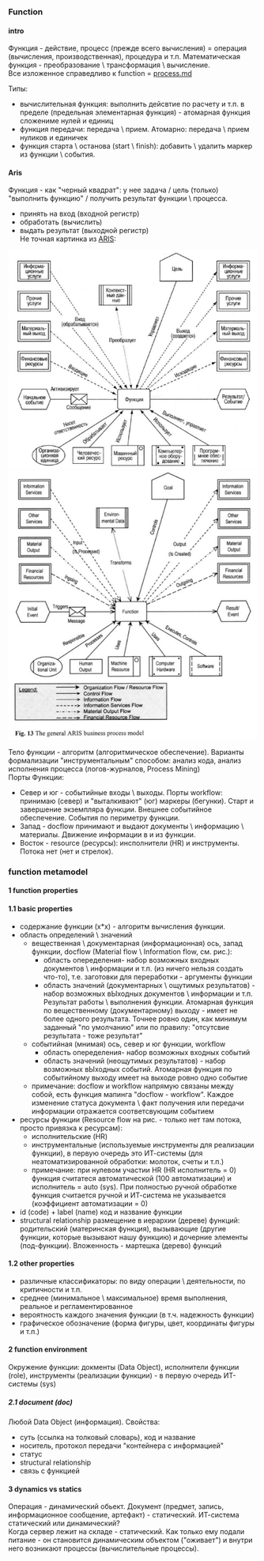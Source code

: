 ### Function
#### intro
Функция - действие, процесс (прежде всего вычисления) = операция (вычисления, производственная), процедура и т.п. Математическая функция - преобразование \ трансформация \ вычисление.   
Все изложенное справедливо к function = [process.md](process.md)  

Типы:
- вычислительная функция: выполнить дейсвтие по расчету и т.п. в пределе (предельная элементарная функция) - атомарная функция сложениме нулей и единиц
- функция передачи: передача \ прием. Атомарно: передача \ прием нуликов и единичек
- функция старта \ останова (start \ finish): добавить \ удалить маркер из функции \ события. 

#### Aris
Функция - как "черный квадрат": у нее задача / цель (только) "выполнить функцию" / получить результат функции \ процесса.  
- принять на вход (входной регистр)
- обработать (вычислить)
- выдать результат (выходной регистр)  
Не точная картинка из [ARIS](https://archive.org/details/springer_10.1007-978-3-642-97738-1/page/n47/mode/2up):

![ris](pic/aris_function.jpg)
![ris](pic/aris_function_en.png)

Тело функции - алгоритм (алгоритмическое обеспечение). Варианты формализации "инструментальным" способом: анализ кода, анализ исполнения процесса (логов-журналов, Process Mining)     
Порты Функции:
- Север и юг - событийные входы \ выходы. Порты workflow: принимаю (север) и "выталкивают" (юг) маркеры (бегунки). Старт и завершение экземпляра функции. Внешнее событийное обеспечение. События по периметру функции. 
- Запад - docflow принимают и выдают документы \ информацию \ материалы. Движение информации в и из функции.
- Восток - resource (ресурсы): инсполнители (HR) и инструменты. Потока нет (нет и стрелок).

### function metamodel
#### 1 function properties
#### 1.1 basic properties
- содержание функции (x*x) - алгоритм вычисления функции.
- область определений \ значений
  - вещественная \ документарная (информационная) ось, запад функции, docflow (Material flow \ Information flow, см. рис.):
    - область опеределения- набор возможных входных документов \ информации и т.п. (из ничего нельзя создать что-то), т.е. заготовки для переработки - аргументы функции
    - область значений (документарных \ ощутимых результатов) - набор возможных вЫходных документов \ информации и т.п. Результат работы \ выполнения функции. Атомарная функция по вещественному (документарному) выходу - имеет не более одного результата. Точнее ровно один, как минимум заданный "по умолчанию" или по правилу: "отсутсвие результата - тоже результат"
  - событийная (мнимая) ось, север и юг функции, workflow
    - область опеределения- набор возможных входных событий
    - область значений (неощутимых результатов) - набор возможных вЫходных событий. Атомарная функция по событийному выходу имеет на выходе ровно одно событие 
  - примечание: docflow и workflow напрямую связаны между собой, есть функция мапинга "docflow - workflow". Каждое изменение статуса документа \ факт получения или передачи информации отражается соответсвующим событием 
- ресурсы функции (Resource flow на рис. - только нет там потока, просто привязка к ресурсам):
  - исполнительские (HR)
  - инструментальные (используемые инструменты для реализации функции), в первую очередь это ИТ-системы (для неатоматизированной обработки: молоток, счеты и т.п.) 
  - примечание: при нулевом участии HR (HR исполнитель = 0) функция считатеся автоматической (100 автоматизации) и исполнитель = auto (sys). При полностью ручной обработке функция считается ручной и ИТ-система не указывается (коэффициент автоматизации = 0)
- id (code) + label (name) код и название функции
- structural relationship размещение в иерархии (дереве) функций: родительский (материнская функция), вызывающие (другие функции, которые вызывают нашу функцию) и дочерние элементы (под-функции). Вложенность - мартешка (дерево) функций
#### 1.2 other properties
- различные классификаторы: по виду операции \ деятельности, по критичности и т.п.
- среднее (минимальное \ максимальное) время выполнения, реальное и регламентированное
- вероятность каждого значения функции (в т.ч. надежность функции)
- графическое обозначение (форма фигуры, цвет, координаты фигуры и т.п.)
#### 2 function environment
Окружение функции: докменты (Data Object), исполнители функции (role), инструменты (реализации функции) - в первую очередь ИТ-системы (sys) 
##### 2.1 document (doc)
Любой Data Object (информация). Свойства:
- суть (ссылка на толковый словарь), код и название
- носитель, протокол передачи "контейнера с информацией"
- статус
- structural relationship
- связь с функцией

#### 3 dynamics vs statics
Операция - динамический обьект. Документ (предмет, запись, информационное сообщение, артефакт) - статический. ИТ-система статический или динамический?  
Когда сервер лежит на складе - статический. Как только ему подали питание - он становится динамическим объектом ("оживает") и внутри него возникают процессы (вычислительные процессы).
